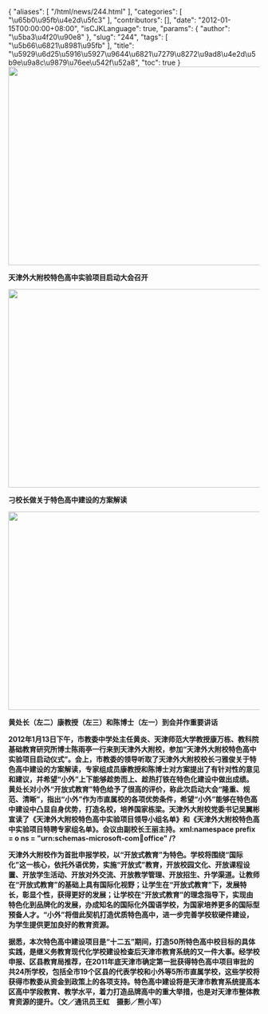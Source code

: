 {
    "aliases": [
        "/html/news/244.html"
    ],
    "categories": [
        "\u65b0\u95fb\u4e2d\u5fc3"
    ],
    "contributors": [],
    "date": "2012-01-15T00:00:00+08:00",
    "isCJKLanguage": true,
    "params": {
        "author": "\u5ba3\u4f20\u90e8"
    },
    "slug": "244",
    "tags": [
        "\u5b66\u6821\u8981\u95fb"
    ],
    "title": "\u5929\u6d25\u5916\u5927\u9644\u6821\u7279\u8272\u9ad8\u4e2d\u5b9e\u9a8c\u9879\u76ee\u542f\u52a8",
    "toc": true
}
**<img
    src="https://cdn.tfls.online/mirror/full/293cc16d3e2d870e1433c599aa6c3c0559a8c589.jpg"
    style="display:block;margin-left:auto;margin-right:auto;"
    decoding="async"
    fetchpriority="auto"
    loading="lazy"
    height="397"
    width="600"
/>**

**天津外大附校特色高中实验项目启动大会召开**

**<img
    src="https://cdn.tfls.online/mirror/full/aa08718bbed5d3538aeef2dd2debd78324c86581.jpg"
    style="display:block;margin-left:auto;margin-right:auto;"
    decoding="async"
    fetchpriority="auto"
    loading="lazy"
    height="397"
    width="600"
/>**

**刁校长做关于特色高中建设的方案解读**

**<img
    src="https://cdn.tfls.online/mirror/full/917f09fde0553b31370a8bbdd9f4473ea8230235.jpg"
    style="display:block;margin-left:auto;margin-right:auto;"
    decoding="async"
    fetchpriority="auto"
    loading="lazy"
    height="397"
    width="600"
/>**

**黄处长（左二）康教授（左三）和陈博士（左一）到会并作重要讲话**

**2012年1月13日下午，市教委中学处主任黄炎、天津师范大学教授康万栋、教科院基础教育研究所博士陈雨亭一行来到天津外大附校，参加“天津外大附校特色高中实验项目启动仪式”。会上，市教委的领导听取了天津外大附校校长刁雅俊关于特色高中建设的方案解读，专家组成员康教授和陈博士对方案提出了有针对性的意见和建议，并希望“小外”上下能够趁势而上、趁热打铁在特色化建设中做出成绩。黄处长对小外“开放式教育”特色给予了很高的评价，称此次启动大会“隆重、规范、清晰”，指出“小外”作为市直属校的各项优势条件，希望“小外”能够在特色高中建设中凸显自身优势，打造名校，培养国家栋梁。天津外大附校党委书记吴翼彬宣读了《天津外大附校特色高中实验项目领导小组名单》和《天津外大附校特色高中实验项目特聘专家组名单》。会议由副校长王丽主持。xml:namespace prefix = o ns = "urn:schemas-microsoft-com:office:office" /?**

**天津外大附校作为首批申报学校，以“开放式教育”为特色。学校将围绕“国际化”这一核心，依托外语优势，实施“开放式”教育，开放校园文化、开放课程设置、开放学生活动、开放对外交流、开放教学管理、开放招生、升学渠道。让教师在“开放式教育”的基础上具有国际化视野；让学生在“开放式教育”下，发展特长，彰显个性，获得更好的发展；让学校在“开放式教育”的理念指导下，实现由特色化到品牌化的发展，办成知名的国际化外国语学校，为国家培养更多的国际型预备人才。“小外”将借此契机打造优质特色高中，进一步完善学校软硬件建设，为学生提供更加良好的教育资源。**

**据悉，本次特色高中建设项目是“十二五”期间，打造50所特色高中校目标的具体实践，是继义务教育现代化学校建设检查后天津市教育系统的又一件大事。经学校申报、区县教育局推荐，在2011年底天津市确定第一批获得特色高中项目审批的共24所学校，包括全市19个区县的代表学校和小外等5所市直属学校，这些学校将获得市教委从资金到政策上的各项支持。特色高中建设将是天津市教育系统提高本区高中学段教育、教学水平，着力打造品牌高中的重大举措，也是对天津市整体教育资源的提升。（文／通讯员王虹　摄影／熊小军）**

